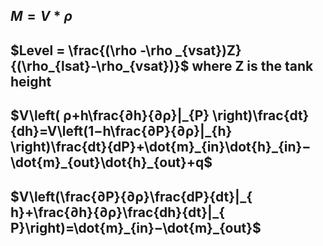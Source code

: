 ## $M = V*\rho$
## $Level = \frac{(\rho -\rho _{vsat})Z}{(\rho_{lsat}-\rho_{vsat})}$ where Z is the tank height
## $V\left( ρ+h\frac{∂h}{∂ρ​​​}|_{P} \right)\frac{dt}{dh}​=V\left(1−h​\frac{∂P}{∂ρ}|_{h}​​​\right)\frac{dt}{dP}​+\dot{m}_{in}\dot{h}_{in}​−\dot{m}_{out}\dot{​h}_{out}​+q$

## $V\left(\frac{∂P}{∂ρ}\frac{​dP}{dt}​|_{ h}+\frac{∂h}{∂ρ}​\frac{dh}{dt}|_{ P}\right)=\dot{m}_{in}​−\dot{m}_{out}​$

